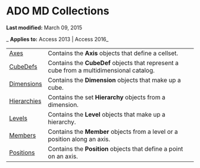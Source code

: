 
# ADO MD Collections

 **Last modified:** March 09, 2015

 _ **Applies to:** Access 2013 | Access 2016_

|||
|:-----|:-----|
|[Axes](7c719197-45f1-a5b9-665d-25cb693b1eb0.md)|Contains the  **Axis** objects that define a cellset.|
|[CubeDefs](199235b7-3d98-f655-27bc-94f66e994e06.md)|Contains the  **CubeDef** objects that represent a cube from a multidimensional catalog.|
|[Dimensions](12f43cfc-c74e-a2e8-7f6e-75fc68472c4b.md)|Contains the  **Dimension** objects that make up a cube.|
|[Hierarchies](26e4e690-59ad-fb87-66b0-f3310df42d0c.md)|Contains the set  **Hierarchy** objects from a dimension.|
|[Levels](ddbcabce-8777-1068-98a3-be209084f497.md)|Contains the  **Level** objects that make up a hierarchy.|
|[Members](1389c554-e4f1-107d-22c6-7fe851d53d23.md)|Contains the  **Member** objects from a level or a position along an axis.|
|[Positions](a1e6333a-26a5-047a-1311-1a4060c73145.md)|Contains the  **Position** objects that define a point on an axis.|
